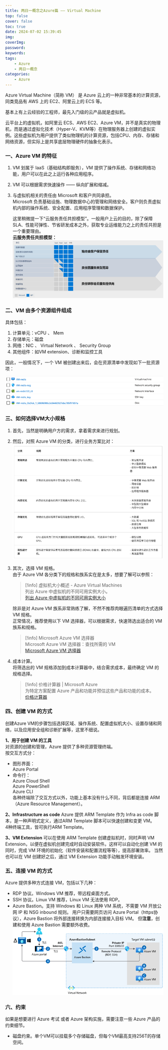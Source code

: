 ```yaml
---
title: 两日一概念之Azure篇 —— Virtual Machine
top: false
cover: false
toc: true
date: 2024-07-02 15:39:45
img:
coverImg:
password:
keywords:
tags:
    - Azure
    - 两日一概念
categories:
    - Azure
---
```

Azure Virtual Machine（简称 VM） 是 Azure 云上的一种非常基本的计算资源，同类竞品有 AWS 上的 EC2、阿里云上的 ECS 等。

基本上有上云经验的工程师，最先入门级的云产品就是虚拟机。

云平台上的虚拟机，如阿里云 ECS、AWS EC2、Azure VM，并不是真实的物理机，而是通过虚拟化技术（Hyper-V、KVM等）在物理服务器上创建的虚拟实例。这些虚拟机为用户提供了类似物理机的计算资源，包括CPU、内存、存储和网络资源，但实际上是共享底层物理硬件的抽象化表示。

### 一、Azure VM 的特征

1. VM 划属于 IaaS（基础结构即服务），VM 提供了操作系统、存储和网络功能，用户可以在此之上运行各种应用程序。
2. VM 可以根据需求快速操作 —— 纵向扩展和缩减。
3. 与虚拟机相关的责任由 Microsoft 和客户共同承担。  
    Microsoft 负责基础设施、物理数据中心的管理和网络安全。客户则负责虚拟机内部的操作系统、安全配置、应用程序管理和数据保护。  
      
    这里稍微提一下“云服务责任共担模型”。一般用户上云的目的，除了保障SLA、性能可弹性、节省研发成本之外，获取专业运维能力之上的责任共担是一个重要理由。  
    **云服务责任共担模型：**
    ![responsibility-layers](./两日一概念之Azure篇-——-Virtual-Machine/responsibility-layers-4ffbf946.png)
    

### 二、VM 由多个资源组件组成
具体包括：
1. 计算单元：vCPU 、 Mem
2. 存储单元：磁盘
3. 网络：NIC 、 Virtual Network 、 Security Group
4. 其他组件：如VM extension、诊断和监控工具

因此，一般情况下，一个 VM 被创建出来后，会在资源清单中发现如下一批资源项：

![VM组件](./两日一概念之Azure篇-——-Virtual-Machine/VM_components.png)

### 三、如何选择VM大小规格
1. 首先，当然是明确用户方的需求，拿着需求来进行规划。
2. 然后，对照 Azure VM 的分类，进行业务方案比对：
    ![VM类型](./两日一概念之Azure篇-——-Virtual-Machine/VM_%25E5%2588%2586%25E7%25B1%25BB.png)
    
3. 其次，选择 VM 规格。  
    由于 Azure VM 各分类下的规格和族系实在是太多，想要了解可以参照：  
    
    > [!info] 虚拟机大小概述 - Azure Virtual Machines  
    > 列出 Azure 中虚拟机的不同可用实例大小。  
    > [列出 Azure 中虚拟机的不同可用实例大小](https://learn.microsoft.com/zh-cn/azure/virtual-machines/sizes/overview?tabs=breakdownseries%2Cgeneralsizelist%2Ccomputesizelist%2Cmemorysizelist%2Cstoragesizelist%2Cgpusizelist%2Cfpgasizelist%2Chpcsizelist#list-of-vm-size-families-by-type)  
    
    除非是对 Azure VM 族系非常熟练了解，不然不推荐肉眼遍历清单的方式选择 VM 规格。  
    正常情况，推荐使用以下 VM 选择器，可以根据需求，快速筛选出适合的 VM 族系和规格。  
    
    > [!info] Microsoft Azure VM 选择器  
    > Microsoft Azure VM 选择器：查找所需的 VM  
    > [Microsoft Azure VM 选择器](https://azure.microsoft.com/zh-cn/pricing/vm-selector/)  
    
4. 成本计算。  
    将筛选出的 VM 规格添加到成本计算器中，结合需求成本，最终确定 VM 的规格选择。  
    
    > [!info] 价格计算器 | Microsoft Azure  
    > 为特定方案配置 Azure 产品和功能并预估这些产品和功能的成本。  
    > [价格计算器](https://azure.microsoft.com/zh-cn/pricing/calculator/)  
    

### 四、创建 VM 的方式
创建Azure VM的步骤包括选择区域、操作系统、配置虚拟机大小、设置存储和网络，以及应用安全组和诊断扩展等，这里不细说。

**1、用于创建 VM 的工具**  
对资源的创建和管理，Azure 提供了多种资源管理终端。  
按交互方式分：
- 图形界面：  
    Azure Portal  
- 命令行：  
    Azure Cloud Shell  
    Azure PowerShell  
    Azure CLI  
各种终端除了交互方式以外，功能上基本没有什么不同，背后都是连接 ARM（Azure Resource Management）。  
  
**2、Infrastructure as code**
Azure 提供 ARM Template 作为 Infra as code 脚本，是一种声明式定义，通过ARM Template 脚本可以快速创建和变更 VM。  
4种终端工具，皆可执行ARM Template。

**3、VM Extension**
可以在使用 ARM Template 创建虚拟机时，同时声明 VM Extension，以便在虚拟机创建完成时自动安装软件。这样可以自动化创建 VM 的同时，完成 VM 环境的初始化（软件安装和配置流程等等），提高部署效率。
当然也可以在 VM 创建好之后，通过 VM Extension 功能手动触发环境安装。

### 五、连接 VM 的方式
Azure 提供多种方式连接 VM，包括以下几种：
- RDP 协议。Windows VM 推荐，带远程桌面方式。
- SSH 协议。Linux VM 推荐，Linux VM 无法使用 RDP。
- Azure Bastion。支持 Windows 和 Linux 两种 VM 系统，不需要 VM 开放公网 IP 和 NSG inbound 规则。
  用户只需要网页访问 Azure Portal（https协议），Azure Bastion 将外部连接转换为内部连接接入目标 VM。
  但**注意**，创建和使用 Azure Bastion  需要额外收费。
  ![bastion connections](./两日一概念之Azure篇-——-Virtual-Machine/bastion-connections-29c60c68.png)

### 六、约束
如果是想要进行 Azure 考试 或者 Azure 架构实施，需要注意一些 Azure 产品的约束细节。
- 磁盘约束。单个VM可以挂载多个存储磁盘，但每个VM最高支持256T的存储空间。